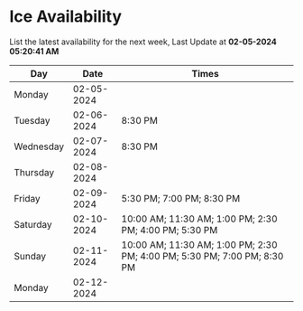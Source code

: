 # Ice Availability

List the latest availability for the next week, Last Update at **02-05-2024 05:20:41 AM**

| Day         | Date        | Times       |
| ----------- | ----------- | ----------- |
|Monday|02-05-2024||
|Tuesday|02-06-2024|8:30 PM|
|Wednesday|02-07-2024|8:30 PM|
|Thursday|02-08-2024||
|Friday|02-09-2024|5:30 PM; 7:00 PM; 8:30 PM|
|Saturday|02-10-2024|10:00 AM; 11:30 AM; 1:00 PM; 2:30 PM; 4:00 PM; 5:30 PM|
|Sunday|02-11-2024|10:00 AM; 11:30 AM; 1:00 PM; 2:30 PM; 4:00 PM; 5:30 PM; 7:00 PM; 8:30 PM|
|Monday|02-12-2024||
